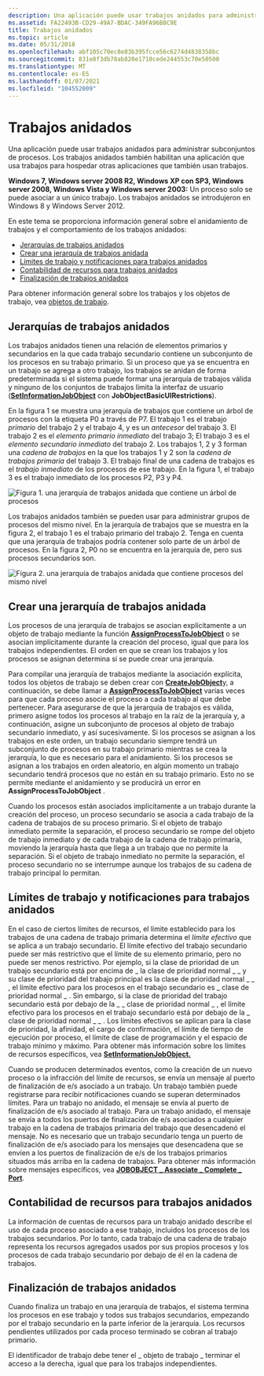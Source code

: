 ```yaml
---
description: Una aplicación puede usar trabajos anidados para administrar subconjuntos de procesos. Los trabajos anidados también habilitan una aplicación que usa trabajos para hospedar otras aplicaciones que también usan trabajos.
ms.assetid: FA22493B-CD29-49A7-BDAC-349FA96B8C9E
title: Trabajos anidados
ms.topic: article
ms.date: 05/31/2018
ms.openlocfilehash: abf105c70ec8e83b395fcce56c6274d4838358bc
ms.sourcegitcommit: 831e8f3db78ab820e1710cede244553c70e50500
ms.translationtype: MT
ms.contentlocale: es-ES
ms.lasthandoff: 01/07/2021
ms.locfileid: "104552009"
---
```

# <a name="nested-jobs"></a>Trabajos anidados

Una aplicación puede usar trabajos anidados para administrar subconjuntos de procesos. Los trabajos anidados también habilitan una aplicación que usa trabajos para hospedar otras aplicaciones que también usan trabajos.

**Windows 7, Windows server 2008 R2, Windows XP con SP3, Windows server 2008, Windows Vista y Windows server 2003:** Un proceso solo se puede asociar a un único trabajo. Los trabajos anidados se introdujeron en Windows 8 y Windows Server 2012.

En este tema se proporciona información general sobre el anidamiento de trabajos y el comportamiento de los trabajos anidados:

-   [Jerarquías de trabajos anidados](#nested-job-hierarchies)
-   [Crear una jerarquía de trabajos anidada](#creating-a-nested-job-hierarchy)
-   [Límites de trabajo y notificaciones para trabajos anidados](#job-limits-and-notifications-for-nested-jobs)
-   [Contabilidad de recursos para trabajos anidados](#resource-accounting-for-nested-jobs)
-   [Finalización de trabajos anidados](#termination-of-nested-jobs)

Para obtener información general sobre los trabajos y los objetos de trabajo, vea [objetos de trabajo](job-objects.md).

## <a name="nested-job-hierarchies"></a>Jerarquías de trabajos anidados

Los trabajos anidados tienen una relación de elementos primarios y secundarios en la que cada trabajo secundario contiene un subconjunto de los procesos en su trabajo primario. Si un proceso que ya se encuentra en un trabajo se agrega a otro trabajo, los trabajos se anidan de forma predeterminada si el sistema puede formar una jerarquía de trabajos válida y ninguno de los conjuntos de trabajos limita la interfaz de usuario ([**SetInformationJobObject**](/windows/win32/api/jobapi2/nf-jobapi2-setinformationjobobject) con **JobObjectBasicUIRestrictions**).

En la figura 1 se muestra una jerarquía de trabajos que contiene un árbol de procesos con la etiqueta P0 a través de P7. El trabajo 1 es el trabajo *primario* del trabajo 2 y el trabajo 4, y es un *antecesor* del trabajo 3. El trabajo 2 es el *elemento primario inmediato* del trabajo 3; El trabajo 3 es el *elemento secundario inmediato* del trabajo 2. Los trabajos 1, 2 y 3 forman una *cadena de trabajos* en la que los trabajos 1 y 2 son la *cadena de trabajos primaria* del trabajo 3. El trabajo final de una cadena de trabajos es el *trabajo inmediato* de los procesos de ese trabajo. En la figura 1, el trabajo 3 es el trabajo inmediato de los procesos P2, P3 y P4.

![Figura 1. una jerarquía de trabajos anidada que contiene un árbol de procesos](images/nested-jobs-a.png)

Los trabajos anidados también se pueden usar para administrar grupos de procesos del mismo nivel. En la jerarquía de trabajos que se muestra en la figura 2, el trabajo 1 es el trabajo primario del trabajo 2. Tenga en cuenta que una jerarquía de trabajos podría contener solo parte de un árbol de procesos. En la figura 2, P0 no se encuentra en la jerarquía de, pero sus procesos secundarios son.

![Figura 2. una jerarquía de trabajos anidada que contiene procesos del mismo nivel](images/nested-jobs-b.png)

## <a name="creating-a-nested-job-hierarchy"></a>Crear una jerarquía de trabajos anidada

Los procesos de una jerarquía de trabajos se asocian explícitamente a un objeto de trabajo mediante la función [**AssignProcessToJobObject**](/windows/win32/api/jobapi2/nf-jobapi2-assignprocesstojobobject) o se asocian implícitamente durante la creación del proceso, igual que para los trabajos independientes. El orden en que se crean los trabajos y los procesos se asignan determina si se puede crear una jerarquía.

Para compilar una jerarquía de trabajos mediante la asociación explícita, todos los objetos de trabajo se deben crear con [**CreateJobObject**](/windows/desktop/api/WinBase/nf-winbase-createjobobjecta)y, a continuación, se debe llamar a [**AssignProcessToJobObject**](/windows/win32/api/jobapi2/nf-jobapi2-assignprocesstojobobject) varias veces para que cada proceso asocie el proceso a cada trabajo al que debe pertenecer. Para asegurarse de que la jerarquía de trabajos es válida, primero asigne todos los procesos al trabajo en la raíz de la jerarquía y, a continuación, asigne un subconjunto de procesos al objeto de trabajo secundario inmediato, y así sucesivamente. Si los procesos se asignan a los trabajos en este orden, un trabajo secundario siempre tendrá un subconjunto de procesos en su trabajo primario mientras se crea la jerarquía, lo que es necesario para el anidamiento. Si los procesos se asignan a los trabajos en orden aleatorio, en algún momento un trabajo secundario tendrá procesos que no están en su trabajo primario. Esto no se permite mediante el anidamiento y se producirá un error en **AssignProcessToJobObject** .

Cuando los procesos están asociados implícitamente a un trabajo durante la creación del proceso, un proceso secundario se asocia a cada trabajo de la cadena de trabajos de su proceso primario. Si el objeto de trabajo inmediato permite la separación, el proceso secundario se rompe del objeto de trabajo inmediato y de cada trabajo de la cadena de trabajo primaria, moviendo la jerarquía hasta que llega a un trabajo que no permite la separación. Si el objeto de trabajo inmediato no permite la separación, el proceso secundario no se interrumpe aunque los trabajos de su cadena de trabajo principal lo permitan.

## <a name="job-limits-and-notifications-for-nested-jobs"></a>Límites de trabajo y notificaciones para trabajos anidados

En el caso de ciertos límites de recursos, el límite establecido para los trabajos de una cadena de trabajo primaria determina el *límite efectivo* que se aplica a un trabajo secundario. El límite efectivo del trabajo secundario puede ser más restrictivo que el límite de su elemento primario, pero no puede ser menos restrictivo. Por ejemplo, si la clase de prioridad de un trabajo secundario está por encima de \_ la clase de prioridad normal \_ \_ y su clase de prioridad del trabajo principal es la clase de prioridad normal \_ \_ , el límite efectivo para los procesos en el trabajo secundario es \_ clase de prioridad normal \_ . Sin embargo, si la clase de prioridad del trabajo secundario está por debajo de la \_ \_ clase de prioridad normal \_ , el límite efectivo para los procesos en el trabajo secundario está por debajo de la \_ clase de prioridad normal \_ \_ . Los límites efectivos se aplican para la clase de prioridad, la afinidad, el cargo de confirmación, el límite de tiempo de ejecución por proceso, el límite de clase de programación y el espacio de trabajo mínimo y máximo. Para obtener más información sobre los límites de recursos específicos, vea [ **SetInformationJobObject.**](/windows/win32/api/jobapi2/nf-jobapi2-setinformationjobobject)

Cuando se producen determinados eventos, como la creación de un nuevo proceso o la infracción del límite de recursos, se envía un mensaje al puerto de finalización de e/s asociado a un trabajo. Un trabajo también puede registrarse para recibir notificaciones cuando se superan determinados límites. Para un trabajo no anidado, el mensaje se envía al puerto de finalización de e/s asociado al trabajo. Para un trabajo anidado, el mensaje se envía a todos los puertos de finalización de e/s asociados a cualquier trabajo en la cadena de trabajos primaria del trabajo que desencadenó el mensaje. No es necesario que un trabajo secundario tenga un puerto de finalización de e/s asociado para los mensajes que desencadena que se envíen a los puertos de finalización de e/s de los trabajos primarios situados más arriba en la cadena de trabajos. Para obtener más información sobre mensajes específicos, vea [**JOBOBJECT \_ Associate \_ Complete \_ Port**](/windows/desktop/api/WinNT/ns-winnt-jobobject_associate_completion_port).

## <a name="resource-accounting-for-nested-jobs"></a>Contabilidad de recursos para trabajos anidados

La información de cuentas de recursos para un trabajo anidado describe el uso de cada proceso asociado a ese trabajo, incluidos los procesos de los trabajos secundarios. Por lo tanto, cada trabajo de una cadena de trabajo representa los recursos agregados usados por sus propios procesos y los procesos de cada trabajo secundario por debajo de él en la cadena de trabajos.

## <a name="termination-of-nested-jobs"></a>Finalización de trabajos anidados

Cuando finaliza un trabajo en una jerarquía de trabajos, el sistema termina los procesos en ese trabajo y todos sus trabajos secundarios, empezando por el trabajo secundario en la parte inferior de la jerarquía. Los recursos pendientes utilizados por cada proceso terminado se cobran al trabajo primario.

El identificador de trabajo debe tener el \_ objeto de trabajo \_ terminar el acceso a la derecha, igual que para los trabajos independientes.

 

 
